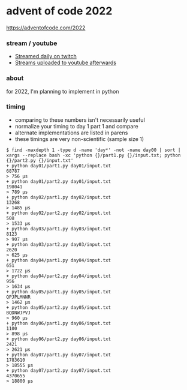 advent of code 2022
===================

https://adventofcode.com/2022

### stream / youtube

- [Streamed daily on twitch](https://twitch.tv/anthonywritescode)
- [Streams uploaded to youtube afterwards](https://www.youtube.com/@anthonywritescode-vods)

### about

for 2022, I'm planning to implement in python

### timing

- comparing to these numbers isn't necessarily useful
- normalize your timing to day 1 part 1 and compare
- alternate implementations are listed in parens
- these timings are very non-scientific (sample size 1)

```console
$ find -maxdepth 1 -type d -name 'day*' -not -name day00 | sort | xargs --replace bash -xc 'python {}/part1.py {}/input.txt; python {}/part2.py {}/input.txt'
+ python day01/part1.py day01/input.txt
68787
> 756 μs
+ python day01/part2.py day01/input.txt
198041
> 789 μs
+ python day02/part1.py day02/input.txt
13268
> 1485 μs
+ python day02/part2.py day02/input.txt
508
> 1533 μs
+ python day03/part1.py day03/input.txt
8123
> 907 μs
+ python day03/part2.py day03/input.txt
2620
> 625 μs
+ python day04/part1.py day04/input.txt
651
> 1722 μs
+ python day04/part2.py day04/input.txt
956
> 1634 μs
+ python day05/part1.py day05/input.txt
QPJPLMNNR
> 1462 μs
+ python day05/part2.py day05/input.txt
BQDNWJPVJ
> 960 μs
+ python day06/part1.py day06/input.txt
1100
> 898 μs
+ python day06/part2.py day06/input.txt
2421
> 2621 μs
+ python day07/part1.py day07/input.txt
1783610
> 18555 μs
+ python day07/part2.py day07/input.txt
4370655
> 18800 μs
```
